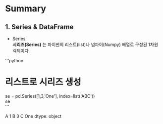 # Summary  

## 1. Series & DataFrame  

* Series  
**시리즈(Series)** 는 파이썬의 리스트(list)나 넘파이(Numpy) 배열로 구성된 1차원 객체이다.  

'''python
# 리스트로 시리즈 생성
se = pd.Series([1,3,'One'], index=list('ABC'))  
se  
'''  


A      1
B      3
C    One
dtype: object  
